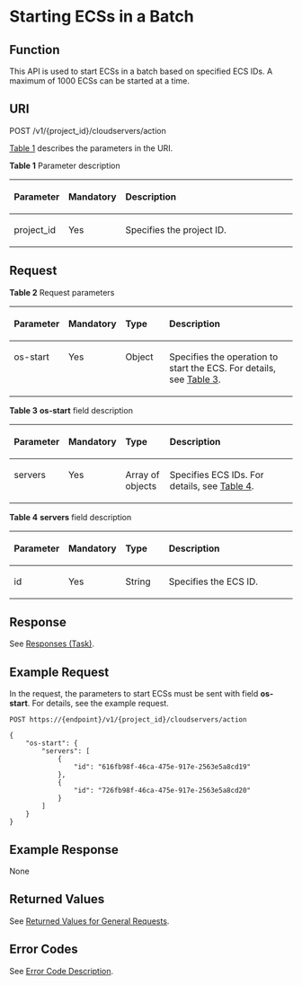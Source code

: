 # Starting ECSs in a Batch<a name="EN-US_TOPIC_0020212207"></a>

## Function<a name="section18389930"></a>

This API is used to start ECSs in a batch based on specified ECS IDs. A maximum of 1000 ECSs can be started at a time.

## URI<a name="section31291646"></a>

POST /v1/\{project\_id\}/cloudservers/action

[Table 1](#table58892473)  describes the parameters in the URI.

**Table  1**  Parameter description

<a name="table58892473"></a>
<table><thead align="left"><tr id="row45596481"><th class="cellrowborder" valign="top" width="16.98%" id="mcps1.2.4.1.1"><p id="p2327487"><a name="p2327487"></a><a name="p2327487"></a>Parameter</p>
</th>
<th class="cellrowborder" valign="top" width="17.16%" id="mcps1.2.4.1.2"><p id="p54308798"><a name="p54308798"></a><a name="p54308798"></a>Mandatory</p>
</th>
<th class="cellrowborder" valign="top" width="65.86%" id="mcps1.2.4.1.3"><p id="p36936550"><a name="p36936550"></a><a name="p36936550"></a>Description</p>
</th>
</tr>
</thead>
<tbody><tr id="row39070558"><td class="cellrowborder" valign="top" width="16.98%" headers="mcps1.2.4.1.1 "><p id="p10598606"><a name="p10598606"></a><a name="p10598606"></a>project_id</p>
</td>
<td class="cellrowborder" valign="top" width="17.16%" headers="mcps1.2.4.1.2 "><p id="p53180767"><a name="p53180767"></a><a name="p53180767"></a>Yes</p>
</td>
<td class="cellrowborder" valign="top" width="65.86%" headers="mcps1.2.4.1.3 "><p id="p37593705"><a name="p37593705"></a><a name="p37593705"></a>Specifies the project ID.</p>
</td>
</tr>
</tbody>
</table>

## Request<a name="section13189358"></a>

**Table  2**  Request parameters

<a name="table66572856"></a>
<table><thead align="left"><tr id="row53954942"><th class="cellrowborder" valign="top" width="16.919999999999998%" id="mcps1.2.5.1.1"><p id="p8274172"><a name="p8274172"></a><a name="p8274172"></a>Parameter</p>
</th>
<th class="cellrowborder" valign="top" width="17.29%" id="mcps1.2.5.1.2"><p id="p66228199"><a name="p66228199"></a><a name="p66228199"></a>Mandatory</p>
</th>
<th class="cellrowborder" valign="top" width="15.98%" id="mcps1.2.5.1.3"><p id="p62883878"><a name="p62883878"></a><a name="p62883878"></a>Type</p>
</th>
<th class="cellrowborder" valign="top" width="49.81%" id="mcps1.2.5.1.4"><p id="p60429346"><a name="p60429346"></a><a name="p60429346"></a>Description</p>
</th>
</tr>
</thead>
<tbody><tr id="row62938818"><td class="cellrowborder" valign="top" width="16.919999999999998%" headers="mcps1.2.5.1.1 "><p id="p64879470"><a name="p64879470"></a><a name="p64879470"></a>os-start</p>
</td>
<td class="cellrowborder" valign="top" width="17.29%" headers="mcps1.2.5.1.2 "><p id="p20745743"><a name="p20745743"></a><a name="p20745743"></a>Yes</p>
</td>
<td class="cellrowborder" valign="top" width="15.98%" headers="mcps1.2.5.1.3 "><p id="p2683661"><a name="p2683661"></a><a name="p2683661"></a>Object</p>
</td>
<td class="cellrowborder" valign="top" width="49.81%" headers="mcps1.2.5.1.4 "><p id="p10232270"><a name="p10232270"></a><a name="p10232270"></a>Specifies the operation to start the ECS. For details, see <a href="#table52132698163051">Table 3</a>.</p>
</td>
</tr>
</tbody>
</table>

**Table  3** **os-start**  field description

<a name="table52132698163051"></a>
<table><thead align="left"><tr id="row58550307163051"><th class="cellrowborder" valign="top" width="16.919999999999998%" id="mcps1.2.5.1.1"><p id="p22861271209"><a name="p22861271209"></a><a name="p22861271209"></a>Parameter</p>
</th>
<th class="cellrowborder" valign="top" width="17.29%" id="mcps1.2.5.1.2"><p id="p13286132712018"><a name="p13286132712018"></a><a name="p13286132712018"></a>Mandatory</p>
</th>
<th class="cellrowborder" valign="top" width="15.98%" id="mcps1.2.5.1.3"><p id="p1028616277208"><a name="p1028616277208"></a><a name="p1028616277208"></a>Type</p>
</th>
<th class="cellrowborder" valign="top" width="49.81%" id="mcps1.2.5.1.4"><p id="p16286827182014"><a name="p16286827182014"></a><a name="p16286827182014"></a>Description</p>
</th>
</tr>
</thead>
<tbody><tr id="row63441585163051"><td class="cellrowborder" valign="top" width="16.919999999999998%" headers="mcps1.2.5.1.1 "><p id="p38494721163051"><a name="p38494721163051"></a><a name="p38494721163051"></a>servers</p>
</td>
<td class="cellrowborder" valign="top" width="17.29%" headers="mcps1.2.5.1.2 "><p id="p31064669163051"><a name="p31064669163051"></a><a name="p31064669163051"></a>Yes</p>
</td>
<td class="cellrowborder" valign="top" width="15.98%" headers="mcps1.2.5.1.3 "><p id="p33210286163051"><a name="p33210286163051"></a><a name="p33210286163051"></a>Array of objects</p>
</td>
<td class="cellrowborder" valign="top" width="49.81%" headers="mcps1.2.5.1.4 "><p id="p48899565163125"><a name="p48899565163125"></a><a name="p48899565163125"></a>Specifies ECS IDs. For details, see <a href="#table23507505">Table 4</a>.</p>
</td>
</tr>
</tbody>
</table>

**Table  4** **servers**  field description

<a name="table23507505"></a>
<table><thead align="left"><tr id="row5109846"><th class="cellrowborder" valign="top" width="16.73%" id="mcps1.2.5.1.1"><p id="p477877142215"><a name="p477877142215"></a><a name="p477877142215"></a>Parameter</p>
</th>
<th class="cellrowborder" valign="top" width="17.48%" id="mcps1.2.5.1.2"><p id="p1777847162211"><a name="p1777847162211"></a><a name="p1777847162211"></a>Mandatory</p>
</th>
<th class="cellrowborder" valign="top" width="15.98%" id="mcps1.2.5.1.3"><p id="p077816719225"><a name="p077816719225"></a><a name="p077816719225"></a>Type</p>
</th>
<th class="cellrowborder" valign="top" width="49.81%" id="mcps1.2.5.1.4"><p id="p1077816719222"><a name="p1077816719222"></a><a name="p1077816719222"></a>Description</p>
</th>
</tr>
</thead>
<tbody><tr id="row66578044"><td class="cellrowborder" valign="top" width="16.73%" headers="mcps1.2.5.1.1 "><p id="p24112512"><a name="p24112512"></a><a name="p24112512"></a>id</p>
</td>
<td class="cellrowborder" valign="top" width="17.48%" headers="mcps1.2.5.1.2 "><p id="p6956456"><a name="p6956456"></a><a name="p6956456"></a>Yes</p>
</td>
<td class="cellrowborder" valign="top" width="15.98%" headers="mcps1.2.5.1.3 "><p id="p26602077"><a name="p26602077"></a><a name="p26602077"></a>String</p>
</td>
<td class="cellrowborder" valign="top" width="49.81%" headers="mcps1.2.5.1.4 "><p id="p65561530"><a name="p65561530"></a><a name="p65561530"></a>Specifies the ECS ID.</p>
</td>
</tr>
</tbody>
</table>

## Response<a name="section51595365"></a>

See  [Responses \(Task\)](responses-(task).md).

## Example Request<a name="section1741103616214"></a>

In the request, the parameters to start ECSs must be sent with field  **os-start**. For details, see the example request.

```
POST https://{endpoint}/v1/{project_id}/cloudservers/action
```

```
{
    "os-start": {
        "servers": [
            {
                "id": "616fb98f-46ca-475e-917e-2563e5a8cd19"
            },
            {
                "id": "726fb98f-46ca-475e-917e-2563e5a8cd20"
            }
        ]
    }
}
```

## Example Response<a name="section1589616484522"></a>

None

## Returned Values<a name="section17349988"></a>

See  [Returned Values for General Requests](returned-values-for-general-requests.md).

## Error Codes<a name="section85821649202813"></a>

See  [Error Code Description](error-code-description.md).

